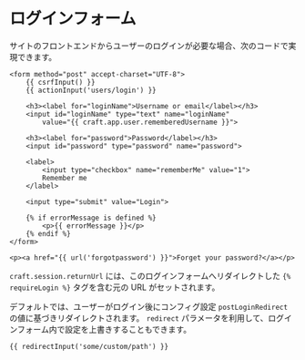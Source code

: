 # ログインフォーム

サイトのフロントエンドからユーザーのログインが必要な場合、次のコードで実現できます。

```twig
<form method="post" accept-charset="UTF-8">
    {{ csrfInput() }}
    {{ actionInput('users/login') }}

    <h3><label for="loginName">Username or email</label></h3>
    <input id="loginName" type="text" name="loginName"
        value="{{ craft.app.user.rememberedUsername }}">

    <h3><label for="password">Password</label></h3>
    <input id="password" type="password" name="password">

    <label>
        <input type="checkbox" name="rememberMe" value="1">
        Remember me
    </label>

    <input type="submit" value="Login">

    {% if errorMessage is defined %}
        <p>{{ errorMessage }}</p>
    {% endif %}
</form>

<p><a href="{{ url('forgotpassword') }}">Forget your password?</a></p>
```

`craft.session.returnUrl` には、このログインフォームへリダイレクトした `{% requireLogin %}` タグを含む元の URL がセットされます。

デフォルトでは、ユーザーがログイン後にコンフィグ設定 `postLoginRedirect` の値に基づきリダイレクトされます。 `redirect` パラメータを利用して、ログインフォーム内で設定を上書きすることもできます。

```twig
{{ redirectInput('some/custom/path') }}
```

